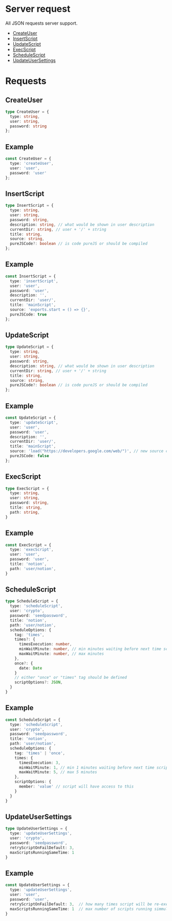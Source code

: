 # Server request

All JSON requests server support.

- [CreateUser](#CreateUser)
- [InsertScript](#InsertScript)
- [UpdateScript](#UpdateScript)
- [ExecScript](#ExecScript)
- [ScheduleScript](#ScheduleScript)
- [UpdateUserSettings](#UpdateUserSettings)


# Requests

<a name="CreateUser"></a>
## CreateUser
```typescript
type CreateUser = {
  type: string,
  user: string,
  password: string
};
```

## Example
```typescript
const CreateUser = {
  type: 'createUser',
  user: 'user',
  password: 'user'
};
```




<a name="InsertScript"></a>
## InsertScript
```typescript
type InsertScript = {
  type: string,
  user: string,
  password: string,
  description: string, // what would be shown in user description
  currentDir: string, // user + '/' + string
  title: string,
  source: string,
  pureJSCode?: boolean // is code pureJS or should be compiled   
};
```
## Example
```typescript
const InsertScript = {
  type: 'insertScript',
  user: 'user',
  password: 'user',
  description: '',
  currentDir: 'user/',
  title: 'mainScript',
  source: 'exports.start = () => {}',
  pureJSCode: true
};
```





<a name="UpdateScript"></a>
## UpdateScript
```typescript
type UpdateScript = {
  type: string,
  user: string,
  password: string,
  description: string, // what would be shown in user description
  currentDir: string, // user + '/' + string
  title: string,
  source: string,
  pureJSCode?: boolean // is code pureJS or should be compiled   
};
```

## Example
```typescript
const UpdateScript = {
  type: 'updateScript',
  user: 'user',
  password: 'user',
  description: '',
  currentDir: 'user/',
  title: 'mainScript',
  source: 'load("https://developers.google.com/web/")', // new source code
  pureJSCode: false
};
```




<a name="ExecScript"></a>
## ExecScript
```typescript
type ExecScript = {
  type: string,
  user: string,
  password: string,
  title: string,
  path: string,
}
```
## Example
```typescript
const ExecScript = {
  type: 'execScript',
  user: 'user',
  password: 'user',
  title: 'notion',
  path: 'user/notion',
}
```



<a name="ScheduleScript"></a>
## ScheduleScript
```typescript
type ScheduleScript = {
  type: 'scheduleScript',
  user: 'crypto',
  password: 'seedpassword',  
  title: 'notion',
  path: 'user/notion',
  scheduleOptions: {
    tag: 'times',
    times?: {
      timesExecution: number,
      minWaitMinute: number, // min minutes waiting before next time script will be executed
      maxWaitMinute: number, // max minutes
    },
    once?: {
      date: Date
    }
    // either "once" or "times" tag should be defined
    scriptOptions?: JSON,
  }
}
```

## Example
```typescript
const ScheduleScript = {
  type: 'scheduleScript',
  user: 'crypto',
  password: 'seedpassword',  
  title: 'notion',
  path: 'user/notion',
  scheduleOptions: {
    tag: 'times' | 'once',
    times: {
      timesExecution: 3,
      minWaitMinute: 1, // min 1 minutes waiting before next time script will be executed
      maxWaitMinute: 5, // max 5 minutes
    },
    scriptOptions: {
      member: 'value' // script will have access to this
    }
  }
}
```

<a name="UpdateUserSettings"></a>
## UpdateUserSettings
```typescript
type UpdateUserSettings = {
  type: 'updateUserSettings',
  user: 'crypto',
  password: 'seedpassword',
  retryScriptOnFailDefault: 3,
  maxScriptsRunningSameTime: 1
}
```

## Example
```typescript
const UpdateUserSettings = {
  type: 'updateUserSettings',
  user: 'user',
  password: 'user',
  retryScriptOnFailDefault: 3,  // how many times script will be re-executed on error
  maxScriptsRunningSameTime: 1  // max number of scripts running simmultiniously
}
```